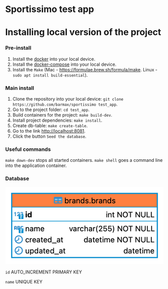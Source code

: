 # Sportissimo test app

Installing local version of the project
==================================

### Pre-install ###
1. Install the [docker](https://docs.docker.com/get-docker/) into your local device.
2. Install the [docker-compose](https://docs.docker.com/compose/install/) into your local device.
3. Install the `Make` (Mac - https://formulae.brew.sh/formula/make. Linux - `sudo apt install build-essential`).

### Main install ###
1. Clone the repository into your local device: `git clone https://github.com/barmax/sportissimo test_app`.
2. Go to the project folder: `cd test_app`.
3. Build containers for the project: `make build-dev`.
4. Install project dependencies: `make install`.
5. Create db-table: `make create-table`.
6. Go to the link [http://localhost:8081](http://localhost:8081).
7. Click the button `Seed the database`.

### Useful commands ###
`make down-dev` stops all started containers.
`make shell` goes a command line into the application container.

### Database ###
![ER diagram](brands-er.png)

`id` AUTO_INCREMENT PRIMARY KEY

`name` UNIQUE KEY

